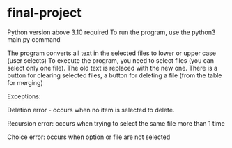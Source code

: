 # final-project

Python version above 3.10 required
To run the program, use the python3 main.py command


The program converts all text in the selected files to lower or upper case (user selects)
To execute the program, you need to select files (you can select only one file). The old text is replaced with the new one.
There is a button for clearing selected files, a button for deleting a file (from the table for merging)


Exceptions:

Deletion error - occurs when no item is selected to delete.

Recursion error: occurs when trying to select the same file more than 1 time

Choice error: occurs when option or file are not selected